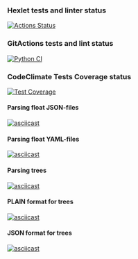 ### Hexlet tests and linter status

[![Actions Status](https://github.com/ArtemyAA/python-project-50/actions/workflows/hexlet-check.yml/badge.svg)](https://github.com/ArtemyAA/python-project-50/actions)

### GitActions tests and lint status

[![Python CI](https://github.com/ArtemyAA/python-project-50/actions/workflows/Python_CI.yml/badge.svg)](https://github.com/ArtemyAA/python-project-50/actions/workflows/Python_CI.yml)

### CodeClimate Tests Coverage status

[![Test Coverage](https://api.codeclimate.com/v1/badges/0be990c6c95df4a551e7/test_coverage)](https://codeclimate.com/github/ArtemyAA/python-project-50/test_coverage)

#### Parsing float JSON-files

[![asciicast](https://asciinema.org/a/632924.svg)](https://asciinema.org/a/632924)

#### Parsing float YAML-files

[![asciicast](https://asciinema.org/a/633254.svg)](https://asciinema.org/a/633254)

#### Parsing trees

[![asciicast](https://asciinema.org/a/634501.svg)](https://asciinema.org/a/634501)

#### PLAIN format for trees

[![asciicast](https://asciinema.org/a/634774.svg)](https://asciinema.org/a/634774)

#### JSON format for trees

[![asciicast](https://asciinema.org/a/635456.svg)](https://asciinema.org/a/635456)
